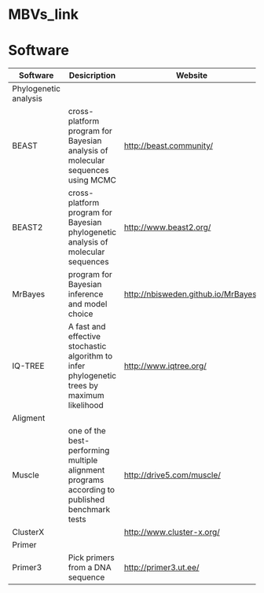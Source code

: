 # MBVs_link

# Software
| Software  | Desicription                                  | Website                                                          |
| ---------------------- | -------------------------------------------------------------------------------- | -------------------------- |
| Phylogenetic analysis                                                                                                                  |
| BEAST                  | cross-platform program for Bayesian analysis of molecular sequences using MCMC   | http://beast.community/    |
| BEAST2                 | cross-platform program for Bayesian phylogenetic analysis of molecular sequences | http://www.beast2.org/     |
| MrBayes                | program for Bayesian inference and model choice                       | http://nbisweden.github.io/MrBayes/   |
| IQ-TREE         | A fast and effective stochastic algorithm to infer phylogenetic trees by maximum likelihood | http://www.iqtree.org/ |
| Aligment                                                                                                                               |
| Muscle     | one of the best-performing multiple alignment programs according to published benchmark tests | http://drive5.com/muscle/ |
| ClusterX |  |http://www.cluster-x.org/ |
| Primer                                                                                                                                 |
| Primer3                | Pick primers from a DNA sequence                                                 |      http://primer3.ut.ee/ |
